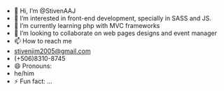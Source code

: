 - 👋 Hi, I’m @StivenAAJ
- 👀 I’m interested in front-end development, specially in SASS and JS.
- 🌱 I’m currently learning php with MVC frameworks
- 💞️ I’m looking to collaborate on web pages designs and event manager
- 📫 How to reach me
- stivenjim2005@gmail.com
- (+506)8310-8745
- 😄 Pronouns:
- he/him
- ⚡ Fun fact: ...

<!---
StivenAAJ/StivenAAJ is a ✨ special ✨ repository because its `README.md` (this file) appears on your GitHub profile.
You can click the Preview link to take a look at your changes.
--->
